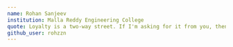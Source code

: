 ```yaml
---
name: Rohan Sanjeev
institution: Malla Reddy Engineering College
quote: Loyalty is a two-way street. If I'm asking for it from you, then you're getting it from me.
github_user: rohzzn
---
```


